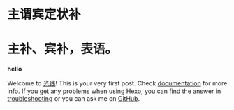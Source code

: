 
# 主谓宾定状补
# 主补、宾补，表语。

**hello**

Welcome to [光线](http://yiqizo.com/)! This is your very first post. Check [documentation](https://hexo.io/docs/) for more info. If you get any problems when using Hexo, you can find the answer in [troubleshooting](https://hexo.io/docs/troubleshooting.html) or you can ask me on [GitHub](https://github.com/youngshine).